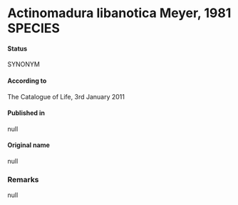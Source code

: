 # Actinomadura libanotica Meyer, 1981 SPECIES

#### Status
SYNONYM

#### According to
The Catalogue of Life, 3rd January 2011

#### Published in
null

#### Original name
null

### Remarks
null